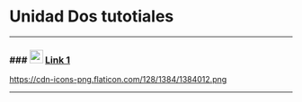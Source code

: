 # Unidad Dos tutotiales

---

###  ### <img src="https://cdn-icons-png.flaticon.com/128/10090/10090287.png" width="24"/> [Link 1](https://youtu.be/tu-video)


https://cdn-icons-png.flaticon.com/128/1384/1384012.png

---
